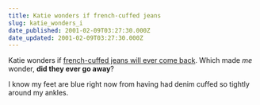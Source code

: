 ```yaml
---
title: Katie wonders if french-cuffed jeans
slug: katie_wonders_i
date_published: 2001-02-09T03:27:30.000Z
date_updated: 2001-02-09T03:27:30.000Z
---
```


Katie wonders if [french-cuffed jeans will ever come back](http://www.jejune.net/bits/archives/2001_02_04_index.html#2281367). Which made *me* wonder, **did they ever go away**?

I know my feet are blue right now from having had denim cuffed so tightly around my ankles.
